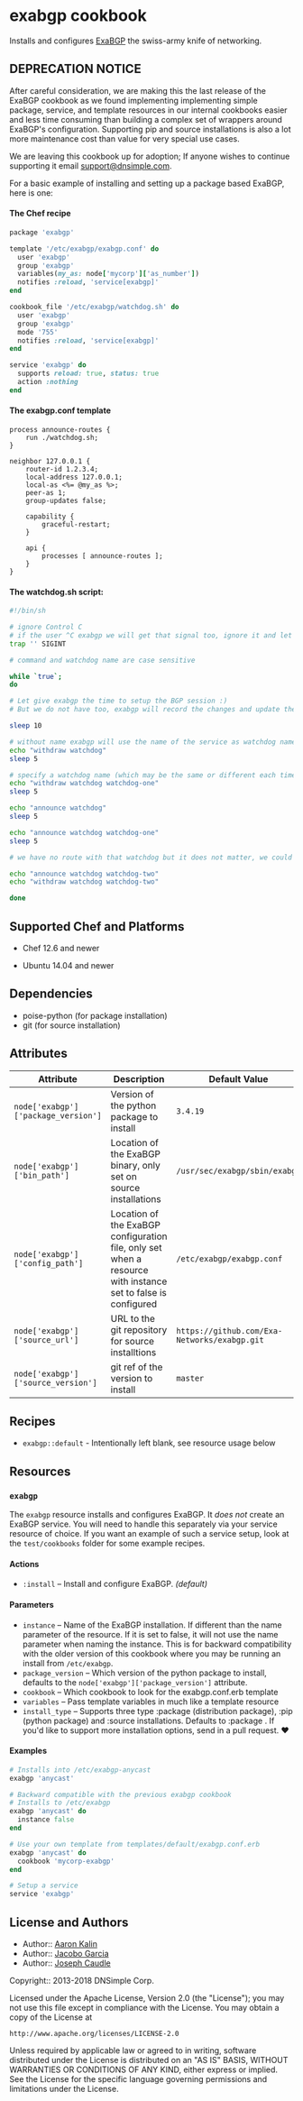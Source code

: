 # exabgp cookbook

Installs and configures [ExaBGP](https://github.com/Exa-Networks/exabgp)
the swiss-army knife of networking.

## DEPRECATION NOTICE

After careful consideration, we are making this the last release of the ExaBGP cookbook as we found implementing implementing simple package, service, and template resources in our internal cookbooks easier and less time consuming than building a complex set of wrappers around ExaBGP's configuration. Supporting pip and source installations is also a lot more maintenance cost than value for very special use cases.

We are leaving this cookbook up for adoption; If anyone wishes to continue supporting it email support@dnsimple.com.

For a basic example of installing and setting up a package based ExaBGP, here is one:

#### The Chef recipe

```ruby
package 'exabgp'

template '/etc/exabgp/exabgp.conf' do
  user 'exabgp'
  group 'exabgp'
  variables(my_as: node['mycorp']['as_number'])
  notifies :reload, 'service[exabgp]'
end

cookbook_file '/etc/exabgp/watchdog.sh' do
  user 'exabgp'
  group 'exabgp'
  mode '755'
  notifies :reload, 'service[exabgp]'
end

service 'exabgp' do
  supports reload: true, status: true
  action :nothing
end
```

#### The exabgp.conf template

```
process announce-routes {
	run ./watchdog.sh;
}

neighbor 127.0.0.1 {
	router-id 1.2.3.4;
	local-address 127.0.0.1;
	local-as <%= @my_as %>;
	peer-as 1;
	group-updates false;

	capability {
		graceful-restart;
	}

	api {
		processes [ announce-routes ];
	}
}
```

#### The watchdog.sh script:

```sh
#!/bin/sh

# ignore Control C
# if the user ^C exabgp we will get that signal too, ignore it and let exabgp send us a SIGTERM
trap '' SIGINT

# command and watchdog name are case sensitive

while `true`;
do

# Let give exabgp the time to setup the BGP session :)
# But we do not have too, exabgp will record the changes and update the routes once up otherwise

sleep 10

# without name exabgp will use the name of the service as watchdog name
echo "withdraw watchdog"
sleep 5

# specify a watchdog name (which may be the same or different each time)
echo "withdraw watchdog watchdog-one"
sleep 5

echo "announce watchdog"
sleep 5

echo "announce watchdog watchdog-one"
sleep 5

# we have no route with that watchdog but it does not matter, we could have after a configuration reload

echo "announce watchdog watchdog-two"
echo "withdraw watchdog watchdog-two"

done
```

## Supported Chef and Platforms

* Chef 12.6 and newer

* Ubuntu 14.04 and newer

## Dependencies

* poise-python (for package installation)
* git (for source installation)

## Attributes

| Attribute | Description | Default Value |
| --- | --- | --- |
| `node['exabgp']['package_version']` | Version of the python package to install | `3.4.19` |
| `node['exabgp']['bin_path']` | Location of the ExaBGP binary, only set on source installations | `/usr/sec/exabgp/sbin/exabgp` |
| `node['exabgp']['config_path']` | Location of the ExaBGP configuration file, only set when a resource with instance set to false is configured | `/etc/exabgp/exabgp.conf` |
| `node['exabgp']['source_url']` | URL to the git repository for source installtions | `https://github.com/Exa-Networks/exabgp.git` |
| `node['exabgp']['source_version']` | git ref of the version to install | `master` |

## Recipes

* `exabgp::default` - Intentionally left blank, see resource usage below

## Resources

### `exabgp`

The `exabgp` resource installs and configures ExaBGP. It _does not_ create
an ExaBGP service. You will need to handle this separately via your service
resource of choice. If you want an example of such a service setup, look at
the `test/cookbooks` folder for some example recipes.

#### Actions

* `:install` – Install and configure ExaBGP. *(default)*

#### Parameters

* `instance` – Name of the ExaBGP installation. If different than the name parameter of the resource. If it is set to false, it will not use the name parameter when naming the instance. This is for backward compatibility with the older version of this cookbook where you may be running an install from `/etc/exabgp`.
* `package_version` – Which version of the python package to install, defaults to the `node['exabgp']['package_version']` attribute.
* `cookbook` – Which cookbook to look for the exabgp.conf.erb template
* `variables` – Pass template variables in much like a template resource
* `install_type` – Supports three type :package (distribution package), :pip (python package) and :source installations. Defaults to :package . If you'd like to support more installation options, send in a pull request. :heart:

#### Examples

```ruby
# Installs into /etc/exabgp-anycast
exabgp 'anycast'

# Backward compatible with the previous exabgp cookbook
# Installs to /etc/exabgp
exabgp 'anycast' do
  instance false
end

# Use your own template from templates/default/exabgp.conf.erb
exabgp 'anycast' do
  cookbook 'mycorp-exabgp'
end

# Setup a service
service 'exabgp'
```

## License and Authors

* Author:: [Aaron Kalin](https://github.com/martinisoft)
* Author:: [Jacobo Garcia](https://github.com/therobot)
* Author:: [Joseph Caudle](https://github.com/jcaudle)

Copyright:: 2013-2018 DNSimple Corp.

Licensed under the Apache License, Version 2.0 (the "License");
you may not use this file except in compliance with the License.
You may obtain a copy of the License at

    http://www.apache.org/licenses/LICENSE-2.0

Unless required by applicable law or agreed to in writing, software
distributed under the License is distributed on an "AS IS" BASIS,
WITHOUT WARRANTIES OR CONDITIONS OF ANY KIND, either express or implied.
See the License for the specific language governing permissions and
limitations under the License.

